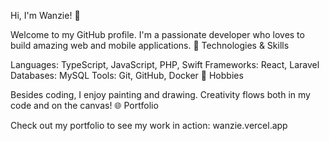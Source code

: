Hi, I'm Wanzie! 👋

Welcome to my GitHub profile. I'm a passionate developer who loves to build amazing web and mobile applications.
🚀 Technologies & Skills

Languages: TypeScript, JavaScript, PHP, Swift
Frameworks: React, Laravel
Databases: MySQL
Tools: Git, GitHub, Docker
🎨 Hobbies

Besides coding, I enjoy painting and drawing. Creativity flows both in my code and on the canvas!
🌐 Portfolio

Check out my portfolio to see my work in action:
wanzie.vercel.app
